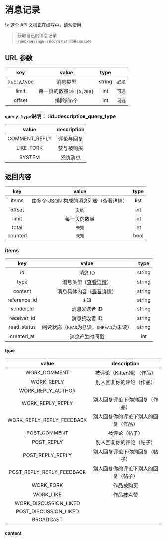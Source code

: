 # 消息记录

!> 这个 API 文档正在编写中，请勿使用

> 获取自己的消息记录  
> `/web/message-record` `GET` `需要cookies`

## URL 参数

|                  key                  |           value           |  type  |        |
| :-----------------------------------: | :-----------------------: | :----: | :----: |
| [query_type](#description_query_type) |         消息类型          | string | `必须` |
|                 limit                 | 每一页的数量`10\|[5,200]` |  int   | `可选` |
|                offset                 |         排除前n个         |  int   | `可选` |

### `query_type`说明： :id=description_query_type

|     value     | description |
| :-----------: | :---------: |
| COMMENT_REPLY | 评论与回复  |
|   LIKE_FORK   | 赞与被购买  |
|    SYSTEM     |  系统消息   |

## 返回内容

|   key   |                      value                       | type |
| :-----: | :----------------------------------------------: | :--: |
|  items  | 由多个 JSON 构成的消息列表（[查看详情](#items)） | list |
| offset  |                       页码                       | int  |
|  limit  |                   每一页的数量                   | int  |
|  total  |                      `未知`                      | int  |
| counted |                      `未知`                      | bool |

### items

|     key      |                  value                   |  type  |
| :----------: | :--------------------------------------: | :----: |
|      id      |                 消息 ID                  | string |
|     type     |      消息类型（[查看详情](#type)）       | string |
|   content    |   消息具体内容（[查看详情](#content)）   | string |
| reference_id |                  `未知`                  | string |
|  sender_id   |              消息发送者 ID               | string |
| receiver_id  |              消息接收者 ID               | string |
| read_status  | 阅读状态（`READ`为已读，`UNREAD`为未读） | string |
|  created_at  |              消息产生时间戳              |  int   |

#### type

|           value           |         description                   |
| :-----------------------: | :----------------------------------: |
|       WORK_COMMENT        |    被评论（Kitten端）（作品）           |
|        WORK_REPLY         |      别人回复你的评论（作品）            |
|     WORK_REPLY_AUTHOR     |                                       |
|     WORK_REPLY_REPLY      | 别人回复评论下你的回复（作品）           |
| WORK_REPLY_REPLY_FEEDBACK | 别人回复你的评论下别人的回复（作品）        |
|       POST_COMMENT        |         被评论（帖子）                              |
|        POST_REPLY         | 别人回复你的评论（帖子）                  |
|     POST_REPLY_REPLY      | 别人回复评论下你的回复（帖子）           |
| POST_REPLY_REPLY_FEEDBACK | 别人回复你的评论下别人的回复（帖子）        |
|         WORK_FORK         |          作品被购买                |
|         WORK_LIKE         |          作品被点赞                |
|   WORK_DISCUSSION_LIKED   |                                   |
|   POST_DISCUSSION_LIKED   |                                    |
|         BROADCAST         |                                    |

#### content
